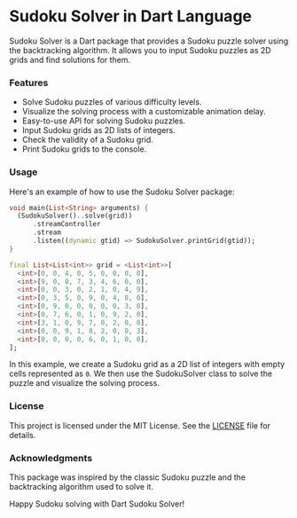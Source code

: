 # Sudoku Solver in Dart Language

Sudoku Solver is a Dart package that provides a Sudoku puzzle solver using the backtracking algorithm. It allows you to input Sudoku puzzles as 2D grids and find solutions for them.

### Features

- Solve Sudoku puzzles of various difficulty levels.
- Visualize the solving process with a customizable animation delay.
- Easy-to-use API for solving Sudoku puzzles.
- Input Sudoku grids as 2D lists of integers.
- Check the validity of a Sudoku grid.
- Print Sudoku grids to the console.

### Usage

Here's an example of how to use the Sudoku Solver package:

```dart
void main(List<String> arguments) {
  (SudokuSolver()..solve(grid))
      .streamController
      .stream
      .listen((dynamic gtid) => SudokuSolver.printGrid(gtid));
}

final List<List<int>> grid = <List<int>>[
  <int>[0, 0, 4, 0, 5, 0, 0, 0, 0],
  <int>[9, 0, 0, 7, 3, 4, 6, 0, 0],
  <int>[0, 0, 3, 0, 2, 1, 0, 4, 9],
  <int>[0, 3, 5, 0, 9, 0, 4, 8, 0],
  <int>[0, 9, 0, 0, 0, 0, 0, 3, 0],
  <int>[0, 7, 6, 0, 1, 0, 9, 2, 0],
  <int>[3, 1, 0, 9, 7, 0, 2, 0, 0],
  <int>[0, 0, 9, 1, 8, 2, 0, 0, 3],
  <int>[0, 0, 0, 0, 6, 0, 1, 0, 0],
];
```

In this example, we create a Sudoku grid as a 2D list of integers with empty cells represented as `0`. We then use the SudokuSolver class to solve the puzzle and visualize the solving process.

### License

This project is licensed under the MIT License. See the [LICENSE](LICENSE) file for details.

### Acknowledgments

This package was inspired by the classic Sudoku puzzle and the backtracking algorithm used to solve it.

Happy Sudoku solving with Dart Sudoku Solver!
